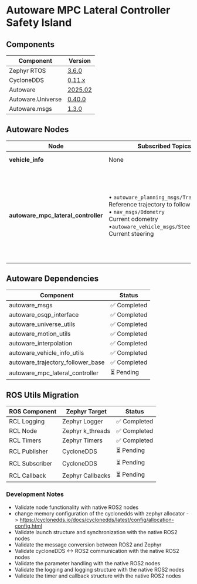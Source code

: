 # Autoware MPC Lateral Controller Safety Island

## Components

| Component | Version |
|--------------|---------------|
| Zephyr RTOS  | [3.6.0](https://github.com/zephyrproject-rtos/zephyr/commit/6aeb7a2b96c2b212a34f00c0ad3862ac19e826e8) |
| CycloneDDS  | [0.11.x](https://github.com/eclipse-cyclonedds/cyclonedds/commit/7c253ad3c4461b10dc4cac36a257b097802cd043) |
| Autoware    | [2025.02](https://github.com/autowarefoundation/autoware/tree/2025.02) |
| Autoware.Universe | [0.40.0](https://github.com/autowarefoundation/autoware.universe/tree/0.40.0) |
| Autoware.msgs | [1.3.0](https://github.com/autowarefoundation/autoware_msgs/tree/1.3.0) |

## Autoware Nodes
| Node | Subscribed Topics | Published Topics | Status |
|------|--------------------|-------------------|--------|
| **vehicle_info** | None | None | ✅ Completed |
| **autoware_mpc_lateral_controller** | • `autoware_planning_msgs/Trajectory`<br>Reference trajectory to follow<br>• `nav_msgs/Odometry`<br>Current odometry<br>•`autoware_vehicle_msgs/SteeringReport`<br>Current steering | • `autoware_control_msgs/Lateral`<br>Lateral control command<br>• `LateralSyncData::steer angle convergence`<br>Steer angle convergence<br>• `autoware_planning_msgs::Trajectory`<br>Predicted trajectory.<br>(The trajectory size will be empty when the controller is in an emergency such as too large deviation from the planning trajectory) | ⏳ Pending |

## Autoware Dependencies

| Component | Status |
|-----------|---------|
| autoware_msgs | ✅ Completed |
| autoware_osqp_interface | ✅ Completed |
| autoware_universe_utils | ✅ Completed |
| autoware_motion_utils | ✅ Completed |
| autoware_interpolation | ✅ Completed |
| autoware_vehicle_info_utils | ✅ Completed |
| autoware_trajectory_follower_base | ✅ Completed |
| autoware_mpc_lateral_controller | ⏳ Pending |

## ROS Utils Migration

| ROS Component | Zephyr Target | Status |
|--------------|---------------|---------|
| RCL Logging  | Zephyr Logger | ✅ Completed |
| RCL Node     | Zephyr k_threads | ✅ Completed |
| RCL Timers   | Zephyr Timers | ✅ Completed |
| RCL Publisher | CycloneDDS | ⏳ Pending |
| RCL Subscriber | CycloneDDS | ⏳ Pending |
| RCL Callback | Zephyr Callbacks | ⏳ Pending |

### Development Notes

- Validate node functionality with native ROS2 nodes
- change memory configuration of the cyclonedds with zephyr allocator -> https://cyclonedds.io/docs/cyclonedds/latest/config/allocation-config.html
- Validate launch structure and synchronization with the native ROS2 nodes
- Validate the message conversion between ROS2 and Zephyr
- Validate cycloneDDS <-> ROS2 communication with the native ROS2 nodes
- Validate the parameter handling with the native ROS2 nodes
- Validate the logging and logging structure with the native ROS2 nodes
- Validate the timer and callback structure with the native ROS2 nodes
